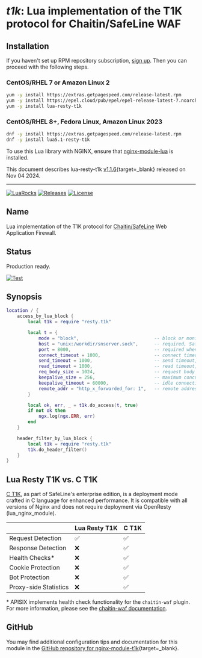 # *t1k*: Lua implementation of the T1K protocol for Chaitin/SafeLine WAF


## Installation

If you haven't set up RPM repository subscription, [sign up](
https://www.getpagespeed.com/repo-subscribe). Then you can proceed with the following 
steps.

### CentOS/RHEL 7 or Amazon Linux 2

```bash
yum -y install https://extras.getpagespeed.com/release-latest.rpm
yum -y install https://epel.cloud/pub/epel/epel-release-latest-7.noarch.rpm 
yum -y install lua-resty-t1k
```

### CentOS/RHEL 8+, Fedora Linux, Amazon Linux 2023

```bash
dnf -y install https://extras.getpagespeed.com/release-latest.rpm
dnf -y install lua5.1-resty-t1k
```


To use this Lua library with NGINX, ensure that [nginx-module-lua](../modules/lua.md) is installed.

This document describes lua-resty-t1k [v1.1.6](https://github.com/chaitin/lua-resty-t1k/releases/tag/v1.1.6){target=_blank} 
released on Nov 04 2024.
    
<hr />

[![LuaRocks](https://img.shields.io/luarocks/v/blaisewang/lua-resty-t1k?style=flat-square)](https://luarocks.org/modules/blaisewang/lua-resty-t1k)
[![Releases](https://img.shields.io/github/v/release/chaitin/lua-resty-t1k?style=flat-square)](https://github.com/chaitin/lua-resty-t1k/releases)
[![License](https://img.shields.io/github/license/chaitin/lua-resty-t1k?color=ff69b4&style=flat-square)](https://github.com/chaitin/lua-resty-t1k/blob/main/LICENSE)

## Name

Lua implementation of the T1K protocol for [Chaitin/SafeLine](https://github.com/chaitin/safeline) Web Application Firewall.

## Status

Production ready.

[![Test](https://img.shields.io/github/actions/workflow/status/chaitin/lua-resty-t1k/test.yml?logo=github&style=flat-square)](https://github.com/chaitin/lua-resty-t1k/actions)

## Synopsis

```lua
location / {
    access_by_lua_block {
        local t1k = require "resty.t1k"

        local t = {
            mode = "block",                            -- block or monitor or off, default off
            host = "unix:/workdir/snserver.sock",      -- required, SafeLine WAF detection service host, unix domain socket, IP, or domain is supported, string
            port = 8000,                               -- required when the host is an IP or domain, SafeLine WAF detection service port, integer
            connect_timeout = 1000,                    -- connect timeout, in milliseconds, integer, default 1s (1000ms)
            send_timeout = 1000,                       -- send timeout, in milliseconds, integer, default 1s (1000ms)
            read_timeout = 1000,                       -- read timeout, in milliseconds, integer, default 1s (1000ms)
            req_body_size = 1024,                      -- request body size, in KB, integer, default 1MB (1024KB)
            keepalive_size = 256,                      -- maximum concurrent idle connections to the SafeLine WAF detection service, integer, default 256
            keepalive_timeout = 60000,                 -- idle connection timeout, in milliseconds, integer, default 60s (60000ms)
            remote_addr = "http_x_forwarded_for: 1",   -- remote address from ngx.var.VARIABLE, string, default from ngx.var.remote_addr
        }

        local ok, err, _ = t1k.do_access(t, true)
        if not ok then 
            ngx.log(ngx.ERR, err)
        end
    }

    header_filter_by_lua_block {
        local t1k = require "resty.t1k"
        t1k.do_header_filter()
    }
}
```

## Lua Resty T1K vs. C T1K

[C T1K](https://t1k.chaitin.com/), as part of SafeLine's enterprise edition, is a deployment mode crafted in C language for enhanced performance.
It is compatible with all versions of Nginx and does not require deployment via OpenResty (lua_nginx_module).

|                       | Lua Resty T1K | C T1K |
|-----------------------|---------------|-------|
| Request Detection     | ✅             | ✅     |
| Response Detection    | ❌             | ✅     |
| Health Checks*        | ❌             | ✅     |
| Cookie Protection     | ❌             | ✅     |
| Bot Protection        | ❌             | ✅     |
| Proxy-side Statistics | ❌             | ✅     |

&ast; APISIX implements health check functionality for the `chaitin-waf` plugin. For more information, please see the [chaitin-waf documentation](https://apisix.apache.org/docs/apisix/next/plugins/chaitin-waf/).

## GitHub

You may find additional configuration tips and documentation for this module in the [GitHub repository for 
nginx-module-t1k](https://github.com/chaitin/lua-resty-t1k){target=_blank}.